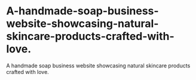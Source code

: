 # A-handmade-soap-business-website-showcasing-natural-skincare-products-crafted-with-love.
A handmade soap business website showcasing natural skincare products crafted with love.
